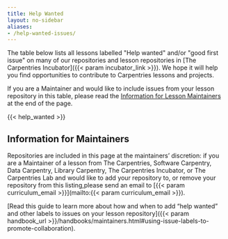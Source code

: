 ```yaml
---
title: Help Wanted
layout: no-sidebar
aliases:
- /help-wanted-issues/
---
```


The table below lists all lessons labelled "Help wanted" and/or "good first issue" on many of our repositories and lesson repositories in [The Carpentries Incubator]({{< param incubator_link >}}). We hope it will help you find opportunities to contribute to Carpentries lessons and projects.

If you are a Maintainer and would like to include issues from your lesson repository in this table, please read the [Information for Lesson Maintainers](#information-for-maintainers) at the end of the page.

{{< help_wanted >}}

## Information for Maintainers

Repositories are included in this page at the maintainers’ discretion: if you are a Maintainer of a lesson from The Carpentries, Software Carpentry,
Data Carpentry, Library Carpentry, The Carpentries Incubator, or The Carpentries Lab and would like to add your repository to, or remove your repository from this listing,please send an email to [{{< param curriculum_email >}}](mailto:{{< param curriculum_email >}}).

[Read this guide to learn more about how and when to add “help wanted” and other labels to issues on your lesson repository]({{< param handbook_url >}}/handbooks/maintainers.html#using-issue-labels-to-promote-collaboration).